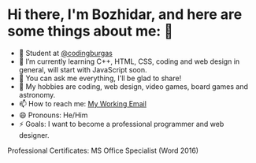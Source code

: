 <h1> Hi there, I'm Bozhidar, and here are some things about me: 👋 </h1>

- 🔭 Student at <a href="https://www.codingburgas.bg/"> @codingburgas </a>
- 🌱 I’m currently learning C++, HTML, CSS, coding and web design in general, will start with JavaScript soon.
- 💬 You can ask me everything, I'll be glad to share!
- 👯 My hobbies are coding, web design, video games, board games and astronomy.
- 📫 How to reach me: <a href="mailto:BADimov21@codingburgas.bg"> My Working Email </a>
- 😄 Pronouns: He/Him
- ⚡ Goals: I want to become a professional programmer and web designer.

Professional Certificates:
MS Office Specialist (Word 2016)
